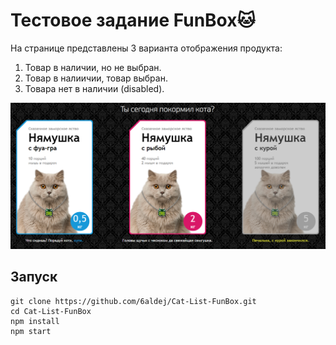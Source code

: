 # Тестовое задание FunBox🐱

На странице представлены 3 варианта отображения продукта:

1. Товар в наличии, но не выбран.
2. Товар в налиичии, товар выбран.
3. Товара нет в наличии (disabled).

![Image alt](https://github.com/6aldej/ImagesForProjects/blob/master/funbox/other.png)

## Запуск

    git clone https://github.com/6aldej/Cat-List-FunBox.git
    cd Cat-List-FunBox
    npm install
    npm start


